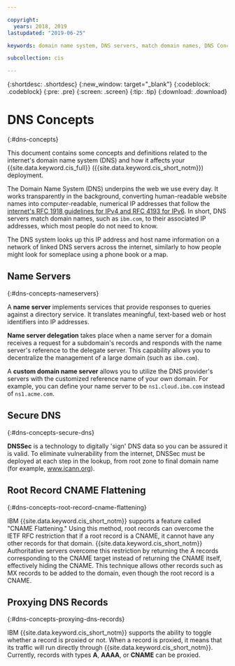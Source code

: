 ```yaml
---

copyright:
  years: 2018, 2019
lastupdated: "2019-06-25"

keywords: domain name system, DNS servers, match domain names, DNS Concepts

subcollection: cis

---
```


{:shortdesc: .shortdesc}
{:new_window: target="_blank"}
{:codeblock: .codeblock}
{:pre: .pre}
{:screen: .screen}
{:tip: .tip}
{:download: .download}


# DNS Concepts
{:#dns-concepts}

This document contains some concepts and definitions related to the internet's domain name system (DNS) and how it affects your {{site.data.keyword.cis_full}} ({{site.data.keyword.cis_short_notm}}) deployment. 

The Domain Name System (DNS) underpins the web we use every day. It works transparently in the background, converting human-readable website names into computer-readable, numerical IP addresses that follow the [internet's RFC 1918 guidelines for IPv4 and RFC 4193 for IPv6](https://en.wikipedia.org/wiki/Private_network). In short, DNS servers match domain names, such as `ibm.com`, to their associated IP addresses, which most people do not need to know.

The DNS system looks up this IP address and host name information on a network of linked DNS servers across the internet, similarly to how people might look for someplace using a phone book or a map.

## Name Servers
{:#dns-concepts-nameservers}

A **name server** implements services that provide responses to queries against a directory service. It translates meaningful, text-based web or host identifiers into IP addresses.

**Name server delegation** takes place when a name server for a domain receives a request for a subdomain's records and responds with the name server's reference to the delegate server. This capability allows you to decentralize the management of a large domain (such as `ibm.com`).

A **custom domain name server** allows you to utilize the DNS provider's servers with the customized reference name of your own domain. For example, you can define your name server to be `ns1.cloud.ibm.com` instead of `ns1.acme.com`.

## Secure DNS
{:#dns-concepts-secure-dns}

**DNSSec** is a technology to digitally 'sign' DNS data so you can be assured it is valid. To eliminate vulnerability from the internet, DNSSec must be deployed at each step in the lookup, from root zone to final domain name (for example, www.icann.org).

## Root Record CNAME Flattening
{:#dns-concepts-root-record-cname-flattening}

IBM {{site.data.keyword.cis_short_notm}} supports a feature called "CNAME Flattening." Using this method, root records can overcome the IETF RFC restriction that if a root record is a CNAME, it cannot have any other records for that domain. {{site.data.keyword.cis_short_notm}} Authoritative servers overcome this restriction by returning the A records corresponding to the CNAME target instead of returning the CNAME itself, effectively hiding the CNAME. This technique allows other records such as MX records to be added to the domain, even though the root record is a CNAME.

## Proxying DNS Records
{:#dns-concepts-proxying-dns-records}

IBM {{site.data.keyword.cis_short_notm}} supports the ability to toggle whether a record is proxied or not. When a record is proxied, it means that its traffic will run directly through {{site.data.keyword.cis_short_notm}}. Currently, records with types **A**, **AAAA**, or **CNAME** can be proxied.

